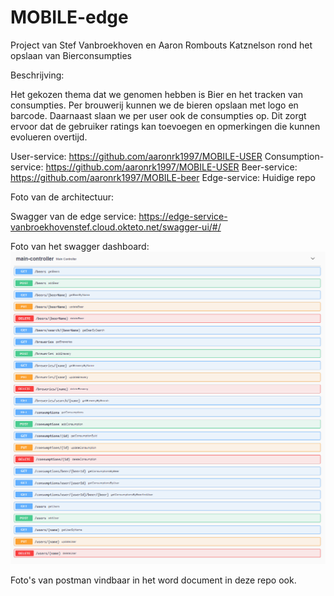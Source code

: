 # MOBILE-edge

Project van Stef Vanbroekhoven en Aaron Rombouts Katznelson rond het opslaan van Bierconsumpties


Beschrijving:

Het gekozen thema dat we genomen hebben is Bier en het tracken van consumpties. Per brouwerij kunnen we de bieren opslaan met logo en barcode. Daarnaast slaan we per user ook de consumpties op. Dit zorgt ervoor dat de gebruiker ratings kan toevoegen en opmerkingen die kunnen evolueren overtijd.

User-service: https://github.com/aaronrk1997/MOBILE-USER
Consumption-service: https://github.com/aaronrk1997/MOBILE-USER
Beer-service: https://github.com/aaronrk1997/MOBILE-beer
Edge-service: Huidige repo

Foto van de architectuur: 

Swagger van de edge service: https://edge-service-vanbroekhovenstef.cloud.okteto.net/swagger-ui/#/

Foto van het swagger dashboard: ![alt text](https://github.com/aaronrk1997/MOBILE-edge/blob/master/swagger%20overview.png)

Foto's van postman vindbaar in het word document in deze repo ook.
